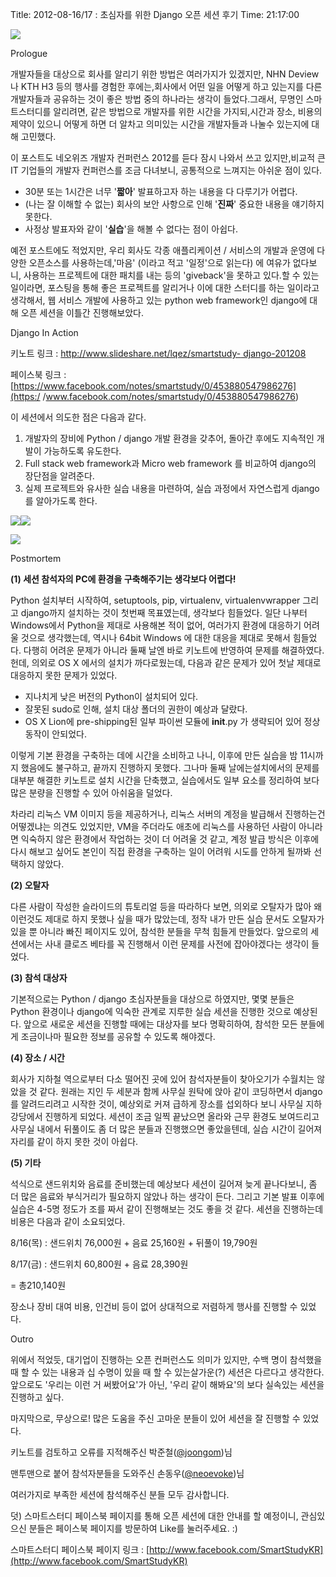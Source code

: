 Title: 2012-08-16/17 : 초심자를 위한 Django 오픈 세션 후기
Time: 21:17:00

![](IMG_3127.JPG)

  

Prologue

  

개발자들을 대상으로 회사를 알리기 위한 방법은 여러가지가 있겠지만, NHN Deview나 KTH H3 등의 행사를 경험한 후에는,회사에서
어떤 일을 어떻게 하고 있는지를 다른 개발자들과 공유하는 것이 좋은 방법 중의 하나라는 생각이 들었다.그래서, 무명인 스마트스터디를
알리려면, 같은 방법으로 개발자를 위한 시간을 가지되,시간과 장소, 비용의 제약이 있으니 어떻게 하면 더 알차고 의미있는 시간을 개발자들과
나눌수 있는지에 대해 고민했다.

  

이 포스트도 네오위즈 개발자 컨퍼런스 2012를 듣다 잠시 나와서 쓰고 있지만,비교적 큰 IT 기업들의 개발자 컨퍼런스를 조금 다녀보니,
공통적으로 느껴지는 아쉬운 점이 있다.

  * 30분 또는 1시간은 너무 '**짧아**' 발표하고자 하는 내용을 다 다루기가 어렵다.
  * (나는 잘 이해할 수 없는) 회사의 보안 사항으로 인해 '**진짜**' 중요한 내용을 얘기하지 못한다.
  * 사정상 발표자와 같이 '**실습**'을 해볼 수 없다는 점이 아쉽다.

  

예전 포스트에도 적었지만, 우리 회사도 각종 애플리케이션 / 서비스의 개발과 운영에 다양한 오픈소스를 사용하는데,'마음' (이라고 적고
'일정'으로 읽는다) 에 여유가 없다보니, 사용하는 프로젝트에 대한 패치를 내는 등의 'giveback'을 못하고 있다.할 수 있는
일이라면, 포스팅을 통해 좋은 프로젝트를 알리거나 이에 대한 스터디를 하는 일이라고 생각해서, 웹 서비스 개발에 사용하고 있는 python
web framework인 django에 대해 오픈 세션을 이틀간 진행해보았다.

  

  

Django In Action

  

키노트 링크 : [http://www.slideshare.net/lqez/smartstudy-
django-201208](http://www.slideshare.net/lqez/smartstudy-django-201208)

페이스북 링크 :[https://www.facebook.com/notes/smartstudy/0/453880547986276](https:/
/www.facebook.com/notes/smartstudy/0/453880547986276)

  

이 세션에서 의도한 점은 다음과 같다.

  1. 개발자의 장비에 Python / django 개발 환경을 갖추어, 돌아간 후에도 지속적인 개발이 가능하도록 유도한다.
  2. Full stack web framework과 Micro web framework 를 비교하여 django의 장단점을 알려준다.
  3. 실제 프로젝트와 유사한 실습 내용을 마련하여, 실습 과정에서 자연스럽게 django를 알아가도록 한다.

  

![](IMG_3116.JPG)![](IMG_3114.JPG)

![](549490_4372833958461_1461553845_n.jpg)

  

  

Postmortem

  

**(1) 세션 참석자의 PC에 환경을 구축해주기는 생각보다 어렵다!**

Python 설치부터 시작하여, setuptools, pip, virtualenv, virtualenvwrapper 그리고 django까지
설치하는 것이 첫번째 목표였는데, 생각보다 힘들었다. 일단 나부터 Windows에서 Python을 제대로 사용해본 적이 없어, 여러가지
환경에 대응하기 어려울 것으로 생각했는데, 역시나 64bit Windows 에 대한 대응을 제대로 못해서 힘들었다. 다행히 어려운 문제가
아니라 둘째 날엔 바로 키노트에 반영하여 문제를 해결하였다. 헌데, 의외로 OS X 에서의 설치가 까다로웠는데, 다음과 같은 문제가 있어
첫날 제대로 대응하지 못한 문제가 있었다.

  

  * 지나치게 낮은 버전의 Python이 설치되어 있다.
  * 잘못된 sudo로 인해, 설치 대상 폴더의 권한이 예상과 달랐다.
  * OS X Lion에 pre-shipping된 일부 파이썬 모듈에 __init__.py 가 생략되어 있어 정상 동작이 안되었다.

  

이렇게 기본 환경을 구축하는 데에 시간을 소비하고 나니, 이후에 만든 실습을 밤 11시까지 했음에도 불구하고, 끝까지 진행하지 못했다.
그나마 둘째 날에는설치에서의 문제를 대부분 해결한 키노트로 설치 시간을 단축했고, 실습에서도 일부 요소를 정리하여 보다 많은 분량을 진행할
수 있어 아쉬움을 덜었다.

  

차라리 리눅스 VM 이미지 등을 제공하거나, 리눅스 서버의 계정을 발급해서 진행하는건 어떻겠냐는 의견도 있었지만, VM을 주더라도 애초에
리눅스를 사용하던 사람이 아니라면 익숙하지 않은 환경에서 작업하는 것이 더 어려울 것 같고, 계정 발급 방식은 이후에 다시 해보고 싶어도
본인이 직접 환경을 구축하는 일이 어려워 시도를 안하게 될까봐 선택하지 않았다.

  

**(2) 오탈자**

다른 사람이 작성한 슬라이드의 튜토리얼 등을 따라하다 보면, 의외로 오탈자가 많아 왜 이런것도 제대로 하지 못했나 싶을 때가 많았는데, 정작
내가 만든 실습 문서도 오탈자가 있을 뿐 아니라 빠진 페이지도 있어, 참석한 분들을 무척 힘들게 만들었다. 앞으로의 세션에서는 사내 클로즈
베타를 꼭 진행해서 이런 문제를 사전에 잡아야겠다는 생각이 들었다.

  

**(3) 참석 대상자**

기본적으로는 Python / django 초심자분들을 대상으로 하였지만, 몇몇 분들은 Python 환경이나 django에 익숙한 관계로
지루한 실습 세션을 진행한 것으로 예상된다. 앞으로 새로운 세션을 진행할 때에는 대상자를 보다 명확히하여, 참석한 모든 분들에게 조금이나마
필요한 정보를 공유할 수 있도록 해야겠다.

  

**(4) 장소 / 시간**

회사가 지하철 역으로부터 다소 떨어진 곳에 있어 참석자분들이 찾아오기가 수월치는 않았을 것 같다. 원래는 지인 두 세분과 함께 사무실 원탁에
앉아 같이 코딩하면서 django를 알려드리려고 시작한 것이, 예상외로 커져 급하게 장소를 섭외하다 보니 사무실 지하 강당에서 진행하게
되었다. 세션이 조금 일찍 끝났으면 올라와 근무 환경도 보여드리고 사무실 내에서 뒤풀이도 좀 더 많은 분들과 진행했으면 좋았을텐데, 실습
시간이 길어져 자리를 같이 하지 못한 것이 아쉽다.

  

**(5) 기타**

석식으로 샌드위치와 음료를 준비했는데 예상보다 세션이 길어져 늦게 끝나다보니, 좀 더 많은 음료와 부식거리가 필요하지 않았나 하는 생각이
든다. 그리고 기본 발표 이후에 실습은 4-5명 정도가 조를 짜서 같이 진행해보는 것도 좋을 것 같다. 세션을 진행하는데 비용은 다음과 같이
소요되었다.

  

8/16(목) : 샌드위치 76,000원 + 음료 25,160원 + 뒤풀이 19,790원

8/17(금) : 샌드위치 60,800원 + 음료 28,390원

= 총210,140원

  

장소나 장비 대여 비용, 인건비 등이 없어 상대적으로 저렴하게 행사를 진행할 수 있었다.

  

  

Outro

  

위에서 적었듯, 대기업이 진행하는 오픈 컨퍼런스도 의미가 있지만, 수백 명이 참석했을 때 할 수 있는 내용과 십 수명이 있을 때 할 수
있는살가운(?) 세션은 다르다고 생각한다. 앞으로도 '우리는 이런 거 써봤어요'가 아닌, '우리 같이 해봐요'의 보다 실속있는 세션을
진행하고 싶다.

  

마지막으로, 무상으로! 많은 도움을 주신 고마운 분들이 있어 세션을 잘 진행할 수 있었다.

키노트를 검토하고 오류를 지적해주신 박준철([@joongom](https://twitter.com/joongom))님

맨투맨으로 붙어 참석자분들을 도와주신 손동우([@neoevoke](https://twitter.com/neoevoke))님

  

여러가지로 부족한 세션에 참석해주신 분들 모두 감사합니다.

  

덧) 스마트스터디 페이스북 페이지를 통해 오픈 세션에 대한 안내를 할 예정이니, 관심있으신 분들은 페이스북 페이지를 방문하여 Like를
눌러주세요. :)

스마트스터디 페이스북 페이지 링크 :
[http://www.facebook.com/SmartStudyKR](http://www.facebook.com/SmartStudyKR)

  

